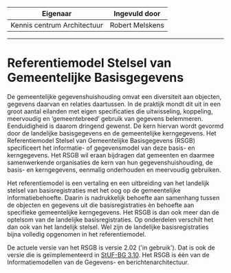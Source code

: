 | Eigenaar | Ingevuld door |
| --- | --- |
| Kennis centrum Architectuur | Robert Melskens |
<hr/>

# Referentiemodel Stelsel van Gemeentelijke Basisgegevens
De gemeentelijke gegevenshuishouding omvat een diversiteit aan objecten, gegevens daarvan en relaties daartussen. In de praktijk mondt dit uit in een 
groot aantal eilanden met eigen specificaties die uitwisseling, koppeling, meervoudig en ‘gemeentebreed’ gebruik van gegevens belemmeren. Eenduidigheid 
is daarom dringend gewenst. De kern hiervan wordt gevormd door de landelijke basisgegevens en de gemeentelijke kerngegevens. Het Referentiemodel Stelsel 
van Gemeentelijke Basisgegevens (RSGB) specificeert het informatie- of gegevensmodel van deze basis- en kerngegevens. Het RSGB wil eraan bijdragen dat 
gemeenten en daarmee samenwerkende organisaties de kern van hun gegevenshuishouding, de basis- en kerngegevens, eenmalig onderhouden en meervoudig gebruiken.

Het referentiemodel is een vertaling en een uitbreiding van het landelijk stelsel van basisregistraties met het oog op de gemeentelijke informatiebehoefte. 
Daarin is nadrukkelijk behoefte aan samenhang tussen de objecten en gegevens uit die basisregistraties èn behoefte aan specifieke gemeentelijke kerngegevens. 
Het RSGB is dan ook meer dan de optelsom van de landelijke basisregistraties. Op onderdelen verschilt het dan ook van het landelijk stelsel. Wel zijn de 
landelijke basisregistraties bijna volledig opgenomen in het referentiemodel.

<!-- De meest actuele versie van het RSGB is versie 2.1 ('in gebruik'). Deze is echter niet beschikbaar als PDF en is ook niet geïmplementeerd in StUF-BG. Lijkt me goed om daar geen aandacht meer aan te besteden. -->
De actuele versie van het RSGB is versie 2.02 ('in gebruik'). Dat is ook de versie die is geïmplementeerd in [StUF-BG 3.10](https://vng-realisatie.github.io/StUF-BG/). Het RSGB is één van de Informatiemodellen van de Gegevens- en berichtenarchitectuur.
